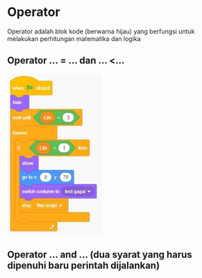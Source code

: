 # Operator
Operator adalah blok kode (berwarna hijau) yang berfungsi untuk melakukan perhitungan matematika dan logika

## Operator ... = ... dan ... <... 
![](kurang-dari.png)

## Operator ... and ... (dua syarat yang harus dipenuhi baru perintah dijalankan)
